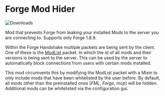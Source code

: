 # Forge Mod Hider

![Downloads](https://img.shields.io/github/downloads/Fabi019/ForgeModHider/total)

Mod that prevents Forge from leaking your installed Mods to the server you are connecting to. Supports only Forge 1.8.9.

Within the Forge Handshake multiple packets are being sent by the client. One of these is
the [ModList](https://wiki.vg/Minecraft_Forge_Handshake#ModList) packet. In which the id of all mods and their versions
is being sent to the server. This can be used by the server to automatically block connections from users with certain
mods installed.

This mod circumvents this by modifying the ModList packet with a Mixin to only include mods that have been whitelisted
by the user before. By default, all mods other than the preinstalled ones (*FML*, *Forge*, *mcp*) will be hidden.
Additional mods can be whitelisted via the configuration gui.

